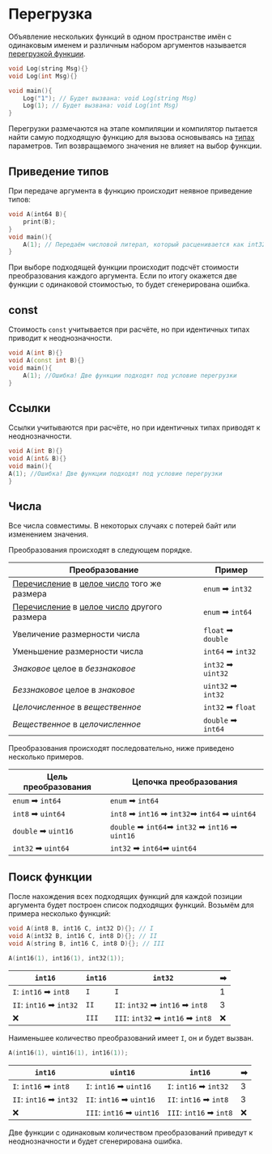 # Перегрузка

Объявление нескольких функций в одном пространстве имён с одинаковым именем и различным набором аргументов
называется [перегрузкой функции](https://learn.microsoft.com/en-us/cpp/cpp/function-overloading?view=msvc-170).

```C++
void Log(string Msg){}
void Log(int Msg){}

void main(){
    Log("1"); // Будет вызвана: void Log(string Msg)
    Log(1); // Будет вызвана: void Log(int Msg)
}
```

Перегрузки размечаются на этапе компиляции и компилятор пытается найти самую подходящую функцию для вызова основываясь
на [типах](data-types.md) параметров. Тип возвращаемого значения не влияет на выбор функции.

## Приведение типов

При передаче аргумента в функцию происходит неявное приведение типов:

```C++
void A(int64 B){
    print(B);
}
void main(){
    A(1); // Передаём числовой литерал, который расценивается как int32
}
```

При выборе подходящей функции происходит подсчёт стоимости преобразования каждого аргумента. Если по итогу окажется две
функции с одинаковой стоимостью, то будет сгенерирована ошибка.

## const

Стоимость `const` учитывается при расчёте, но при идентичных типах приводит к неоднозначности.

```C++
void A(int B){}
void A(const int B){}
void main(){
    A(1); //Ошибка! Две функции подходят под условие перегрузки
}
```

## Ссылки

Ссылки учитываются при расчёте, но при идентичных типах приводят к неоднозначности.

```C++
void A(int B){}
void A(int& B){}
void main(){
A(1); //Ошибка! Две функции подходят под условие перегрузки
}
```

## Числа

Все числа совместимы. В некоторых случаях с потерей байт или изменением значения.

Преобразования происходят в следующем порядке.

| Преобразование                                                      | Пример             |
|---------------------------------------------------------------------|--------------------|
| [Перечисление](enum.md) в [целое число](integer.md) того же размера | `enum` ➡ `int32`   |
| [Перечисление](enum.md) в [целое число](integer.md) другого размера | `enum` ➡ `int64`   |
| Увеличение размерности числа                                        | `float` ➡ `double` |
| Уменьшение размерности числа                                        | `int64` ➡ `int32`  |
| _Знаковое_ целое в _беззнаковое_                                    | `int32` ➡ `uint32` |
| _Беззнаковое_ целое в _знаковое_                                    | `uint32` ➡ `int32` |
| _Целочисленное_ в _вещественное_                                    | `int32` ➡ `float`  |
| _Вещественное_ в _целочисленное_                                    | `double` ➡ `int64` |

Преобразования происходят последовательно, ниже приведено несколько примеров.

| Цель преобразования | Цепочка преобразования                           |
|---------------------|--------------------------------------------------|
| `enum` ➡ `int64`    | `enum` ➡ `int64`                                 |
| `int8` ➡ `uint64`   | `int8` ➡ `int16` ➡ `int32`➡ `int64` ➡ `uint64`   |
| `double` ➡ `uint16` | `double` ➡ `int64`➡ `int32` ➡ `int16` ➡ `uint16` |
| `int32` ➡ `uint64`  | `int32` ➡ `int64`➡ `uint64`                      |

## Поиск функции

После нахождения всех подходящих функций для каждой позиции аргумента будет построен список подходящих функций. Возьмём
для примера несколько функций:

```C++
void A(int8 B, int16 C, int32 D){}; // I
void A(int32 B, int16 C, int8 D){}; // II
void A(string B, int16 C, int8 D){}; // III
```

<tabs>
<tab title="Пример 1">

```C++
A(int16(1), int16(1), int32(1));
```

| `int16`                 | `int16` | `int32`                           | ➡ |
|-------------------------|---------|-----------------------------------|---|
| `I`: `int16` ➡ `int8`   | `I`     | `I`                               | 1 |
| `II`: `int16` ➡ `int32` | `II`    | `II`: `int32` ➡ `int16` ➡ `int8`  | 3 |
| ❌                       | `III`   | `III`: `int32` ➡ `int16` ➡ `int8` | ❌ |

Наименьшее количество преобразований имеет `I`, он и будет вызван.

</tab>
<tab title="Пример 2">

```C++
A(int16(1), uint16(1), int16(1));
```

| `int16`                 | `uint16`                  | `int16`                 | ➡ |
|-------------------------|---------------------------|-------------------------|---|
| `I`: `int16` ➡ `int8`   | `I`: `int16` ➡ `uint16`   | `I`: `int16` ➡ `int32`  | 3 |
| `II`: `int16` ➡ `int32` | `II`: `int16` ➡ `uint16`  | `II`: `int16` ➡ `int8`  | 3 |
| ❌                       | `III`: `int16` ➡ `uint16` | `III`: `int16` ➡ `int8` | ❌ |

Две функции с одинаковым количеством преобразований приведут к неоднозначности и будет сгенерирована ошибка.

</tab>
</tabs>
